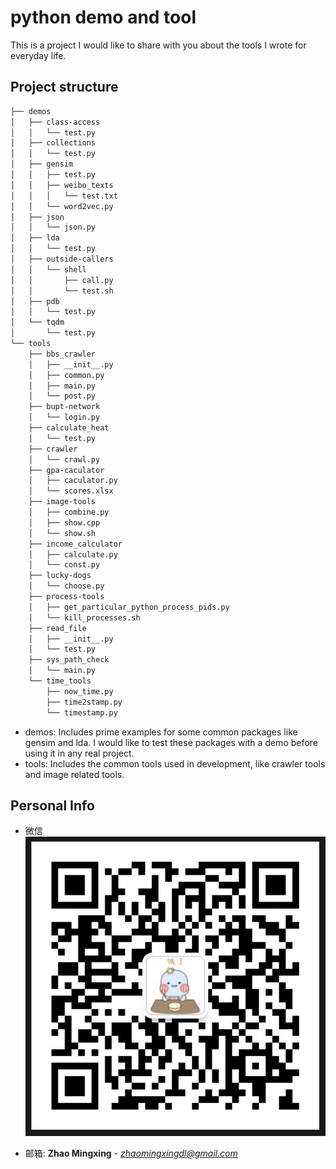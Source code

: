 # python demo and tool


This is a project I would like to share with you about the tools I wrote for everyday life.


## Project structure
``` bash
├── demos
│   ├── class-access
│   │   └── test.py
│   ├── collections
│   │   └── test.py
│   ├── gensim
│   │   ├── test.py
│   │   ├── weibo_texts
│   │   │   └── test.txt
│   │   └── word2vec.py
│   ├── json
│   │   └── json.py
│   ├── lda
│   │   └── test.py
│   ├── outside-callers
│   │   └── shell
│   │       ├── call.py
│   │       └── test.sh
│   ├── pdb
│   │   └── test.py
│   └── tqdm
│       └── test.py
└── tools
    ├── bbs_crawler
    │   ├── __init__.py
    │   ├── common.py
    │   ├── main.py
    │   └── post.py
    ├── bupt-network
    │   └── login.py
    ├── calculate_heat
    │   └── test.py
    ├── crawler
    │   └── crawl.py
    ├── gpa-caculator
    │   ├── caculator.py
    │   └── scores.xlsx
    ├── image-tools
    │   ├── combine.py
    │   ├── show.cpp
    │   └── show.sh
    ├── income_calculator
    │   ├── calculate.py
    │   └── const.py
    ├── lucky-dogs
    │   └── choose.py
    ├── process-tools
    │   ├── get_particular_python_process_pids.py
    │   └── kill_processes.sh
    ├── read_file
    │   ├── __init__.py
    │   └── test.py
    ├── sys_path_check
    │   └── main.py
    └── time_tools
        ├── now_time.py
        ├── time2stamp.py
        └── timestamp.py
```

* demos: Includes prime examples for some common packages like gensim and lda. I would like to 
test these packages with a demo before using it in any real project.
* tools: Includes the common tools used in development, like crawler tools and image related tools.

## Personal Info

* 微信
![IMG](/docs/images/wechat.png)

* 邮箱: **Zhao Mingxing** - *[zhaomingxingdl@gmail.com](mailto:zhaomingxingdl@gmail.com)* 
